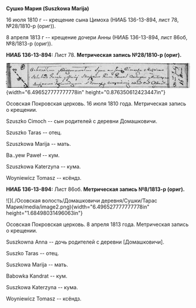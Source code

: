 **Сушко Мария (Suszkowa Marija)**

16 июля 1810 г -- крещение сына Цимоха (НИАБ 136-13-894, лист 78,
№28/1810-р (ориг)).

8 апреля 1813 г -- крещение дочери Анны (НИАБ 136-13-894, лист 86об,
№8/1813-р (ориг)).

**НИАБ 136-13-894:** Лист 78. **Метрическая запись №28/1810-р (ориг).**

![](./media/7b07128e84f5ae38b7cd9fed024ba308188cdfe0.png){width="6.496527777777778in"
height="0.876350612423447in"}

Осовская Покровская церковь. 16 июля 1810 года. Метрическая запись о
крещении.

Szuszko Cimoch -- сын родителей с деревни Домашковичи.

Szuszko Taras -- отец.

Szuszkowa Marija -- мать.

Ba..yew Paweł -- кум.

Szuszkowa Katerzyna -- кума.

Woyniewicz Tomasz -- ксёндз.

**НИАБ 136-13-894:** Лист 86об. **Метрическая запись №8/1813-р (ориг).**

![](./Осовская волость/Домашковичи деревня/Сушки/Тарас Мария/media/image2.png){width="6.496527777777778in"
height="1.68498031496063in"}

Осовская Покровская церковь. 8 апреля 1813 года. Метрическая запись о
крещении.

Suszkowna Anna -- дочь родителей с деревни \[Домашковичи\].

Suszko Taras -- отец.

Suszkowa Marija -- мать.

Babowka Kandrat -- кум.

Suszkowa Katerzyna -- кума.

Woyniewicz Tomasz -- ксёндз.
